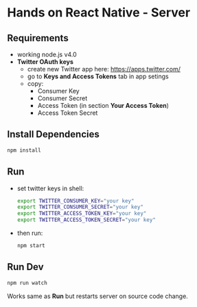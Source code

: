 # Hands on React Native - Server

## Requirements

- working node.js v4.0
- **Twitter OAuth keys**
    - create new Twitter app here: https://apps.twitter.com/
    - go to **Keys and Access Tokens** tab in app setings
    - copy:
        - Consumer Key
        - Consumer Secret
        - Access Token (in section **Your Access Token**)
        - Access Token Secret

## Install Dependencies

```sh
npm install
```

## Run

- set twitter keys in shell:

    ```sh
    export TWITTER_CONSUMER_KEY="your key"
    export TWITTER_CONSUMER_SECRET="your key"
    export TWITTER_ACCESS_TOKEN_KEY="your key"
    export TWITTER_ACCESS_TOKEN_SECRET="your key"
    ```

- then run:

    ```sh
    npm start
    ```

## Run Dev

```sh
npm run watch
```

Works same as **Run** but restarts server on source code change.
